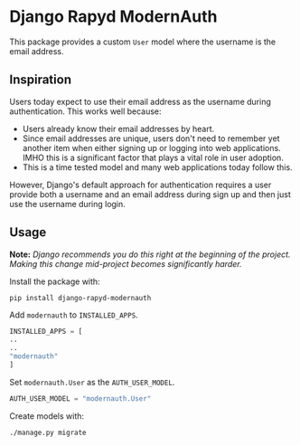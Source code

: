 # Django Rapyd ModernAuth

This package provides a custom `User` model where the username is the email address.

## Inspiration

Users today expect to use their email address as the username during authentication. This works well because:

- Users already know their email addresses by heart.
- Since email addresses are unique, users don't need to remember yet another item when either signing up or logging into web applications. IMHO this is a significant factor that plays a vital role in user adoption.
- This is a time tested model and many web applications today follow this.

However, Django's default approach for authentication requires a user provide both a username and an email address during sign up and then just use the username during login.

## Usage

**Note:** *Django recommends you do this right at the beginning of the project. Making this change mid-project becomes significantly harder.*

Install the package with:
```commandline
pip install django-rapyd-modernauth
```

Add `modernauth` to `INSTALLED_APPS`.
```python
INSTALLED_APPS = [
..
..
"modernauth"
]
```

Set `modernauth.User` as the `AUTH_USER_MODEL`.
```python
AUTH_USER_MODEL = "modernauth.User"
```

Create models with:
```commandline
./manage.py migrate
```
